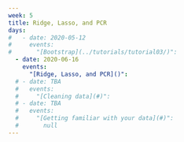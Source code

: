 ```yaml
---
week: 5
title: Ridge, Lasso, and PCR
days:
#   - date: 2020-05-12
#     events:
#       "[Bootstrap](../tutorials/tutorial03/)":
  - date: 2020-06-16
    events:
      "[Ridge, Lasso, and PCR]()":
  # - date: TBA
  #   events:
  #     "[Cleaning data](#)":
  # - date: TBA
  #   events:
  #     "[Getting familiar with your data](#)":
  #       null
---
```

